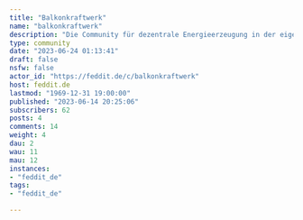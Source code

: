 ```yaml
---
title: "Balkonkraftwerk" 
name: "balkonkraftwerk"
description: "Die Community für dezentrale Energieerzeugung in der eigenen Wohnung."
type: community
date: "2023-06-24 01:13:41"
draft: false
nsfw: false
actor_id: "https://feddit.de/c/balkonkraftwerk"
host: feddit.de
lastmod: "1969-12-31 19:00:00"
published: "2023-06-14 20:25:06"
subscribers: 62
posts: 4
comments: 14
weight: 4
dau: 2
wau: 11
mau: 12
instances:
- "feddit_de"
tags: 
- "feddit_de"

---
```

